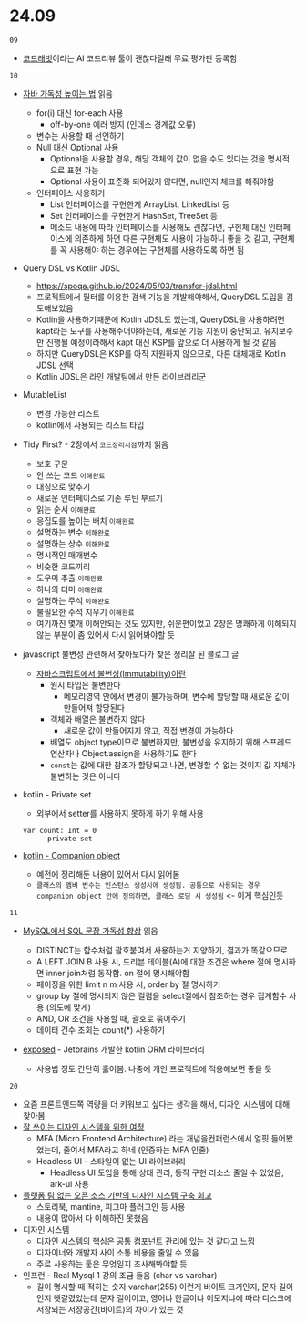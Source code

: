 # 24.09

`09`

- [코드래빗](https://coderabbit.ai/?ref=futuretools.io)이라는 AI 코드리뷰 툴이 괜찮다길래 무료 평가판 등록함

`10`

- [자바 가독성 높이는 법](https://yozm.wishket.com/magazine/detail/2682/) 읽음

  - for(i) 대신 for-each 사용
    - off-by-one 에러 방지 (인데스 경계값 오류)
  - 변수는 사용할 때 선언하기
  - Null 대신 Optional 사용
    - Optional을 사용할 경우, 해당 객체의 값이 없을 수도 있다는 것을 명시적으로 표현 가능
    - Optional 사용이 표준화 되어있지 않다면, null인지 체크를 해줘야함
  - 인터페이스 사용하기
    - List 인터페이스를 구현한게 ArrayList, LinkedList 등
    - Set 인터페이스를 구현한게 HashSet, TreeSet 등
    - 메소드 내용에 따라 인터페이스를 사용해도 괜찮다면, 구현체 대신 인터페이스에 의존하게 하면 다른 구현체도 사용이 가능하니 좋을 것 같고, 구현체를 꼭 사용해야 하는 경우에는 구현체를 사용하도록 하면 됨

- Query DSL vs Kotlin JDSL
  - https://spoqa.github.io/2024/05/03/transfer-jdsl.html
  - 프로젝트에서 필터를 이용한 검색 기능을 개발해야해서, QueryDSL 도입을 검토해보았음
  - Kotlin을 사용하기때문에 Kotlin JDSL도 있는데, QueryDSL을 사용하려면 kapt라는 도구를 사용해주어야하는데, 새로운 기능 지원이 중단되고, 유지보수만 진행될 예정이라해서 kapt 대신 KSP를 앞으로 더 사용하게 될 것 같음
  - 하지만 QueryDSL은 KSP를 아직 지원하지 않으므로, 다른 대체재로 Kotlin JDSL 선택
  - Kotlin JDSL은 라인 개발팀에서 만든 라이브러리군
- MutableList
  - 변경 가능한 리스트
  - kotlin에서 사용되는 리스트 타입
- Tidy First? - 2장에서 `코드정리시점`까지 읽음
  - 보호 구문
  - 안 쓰는 코드 `이해완료`
  - 대칭으로 맞추기
  - 새로운 인터페이스로 기존 루틴 부르기
  - 읽는 순서 `이해완료`
  - 응집도를 높이는 배치 `이해완료`
  - 설명하는 변수 `이해완료`
  - 설명하는 상수 `이해완료`
  - 명시적인 매개변수
  - 비슷한 코드끼리
  - 도우미 추출 `이해완료`
  - 하나의 더미 `이해완료`
  - 설명하는 주석 `이해완료`
  - 불필요한 주석 지우기 `이해완료`
  - 여기까진 몇개 이해안되는 것도 있지만, 쉬운편이었고 2장은 명쾌하게 이해되지 않는 부분이 좀 있어서 다시 읽어봐야할 듯
- javascript 불변성 관련해서 찾아보다가 찾은 정리잘 된 블로그 글

  - [자바스크립트에서 불변성(Immutability)이란](https://sustainable-dev.tistory.com/156)
    - 원시 타입은 불변한다
      - 메모리영역 안에서 변경이 불가능하며, 변수에 할당할 때 새로운 값이 만들어져 할당된다
    - 객체와 배열은 불변하지 않다
      - 새로운 값이 만들어지지 않고, 직접 변경이 가능하다
    - 배열도 object type이므로 불변하지만, 불변성을 유지하기 위해 스프레드 연산자나 Object.assign을 사용하기도 한다
    - `const`는 값에 대한 참조가 할당되고 나면, 변경할 수 없는 것이지 값 자체가 불변하는 것은 아니다

- kotlin - Private set
  - 외부에서 setter를 사용하지 못하게 하기 위해 사용
  ```
  var count: Int = 0
        private set
  ```
- [kotlin - Companion object](../../language/kotlin/companion-object.md)
  - 예전에 정리해둔 내용이 있어서 다시 읽어봄
  - `클래스의 멤버 변수는 인스턴스 생성시에 생성됨. 공통으로 사용되는 경우 companion object 안에 정의하면, 클래스 로딩 시 생성됨` <- 이게 핵심인듯

`11`

- [MySQL에서 SQL 문장 가독성 향상](https://yozm.wishket.com/magazine/detail/2758/) 읽음

  - DISTINCT는 함수처럼 괄호붙여서 사용하는거 지양하기, 결과가 똑같으므로
  - A LEFT JOIN B 사용 시, 드리븐 테이블(A)에 대한 조건은 where 절에 명시하면 inner join처럼 동작함. on 절에 명시해야함
  - 페이징을 위한 limit n m 사용 시, order by 절 명시하기
  - group by 절에 명시되지 않은 컬럼을 select절에서 참조하는 경우 집계함수 사용 (의도에 맞게)
  - AND, OR 조건을 사용할 때, 괄호로 묶어주기
  - 데이터 건수 조회는 count(\*) 사용하기

- [exposed](https://github.com/JetBrains/Exposed) - Jetbrains 개발한 kotlin ORM 라이브러리
  - 사용법 정도 간단히 훓어봄. 나중에 개인 프로젝트에 적용해보면 좋을 듯

`20`

- 요즘 프론트엔드쪽 역량을 더 키워보고 싶다는 생각을 해서, 디자인 시스템에 대해 찾아봄
- [잘 쓰이는 디자인 시스템을 위한 여정](https://medium.com/29cm/%EC%9E%98-%EC%93%B0%EC%9D%B4%EB%8A%94-%EB%94%94%EC%9E%90%EC%9D%B8-%EC%8B%9C%EC%8A%A4%ED%85%9C%EC%9D%84-%EC%9C%84%ED%95%9C-%EC%97%AC%EC%A0%95-7c4fe03f32b7)
  - MFA (Micro Frontend Architecture) 라는 개념을컨퍼런스에서 얼핏 들어봤었는데, 줄여서 MFA라고 하네 (인증하는 MFA 인줄)
  - Headless UI - 스타일이 없는 UI 라이브러리
    - Headless UI 도입을 통해 상태 관리, 동작 구현 리소스 줄일 수 있었음, ark-ui 사용
- [플랫폼 팀 없는 오픈 소스 기반의 디자인 시스템 구축 회고](https://tech.inflab.com/20240224-design-system/)
  - 스토리북, mantine, 피그마 플러그인 등 사용
  - 내용이 많아서 다 이해하진 못했음
- 디자인 시스템
  - 디자인 시스템의 핵심은 공통 컴포넌트 관리에 있는 것 같다고 느낌
  - 디자이너와 개발자 사이 소통 비용을 줄일 수 있음
  - 주로 사용하는 툴은 무엇일지 조사해봐야할 듯
- 인프런 - Real Mysql 1 강의 조금 들음 (char vs varchar)
  - 길이 명시할 때 적히는 숫자 varchar(255) 이런게 바이트 크기인지, 문자 길이인지 헷갈렸었는데 문자 길이이고, 영어냐 한글이냐 이모지냐에 따라 디스크에 저장되는 저장공간(바이트)의 차이가 있는 것
